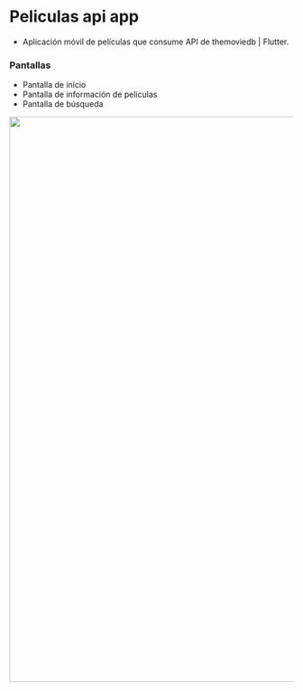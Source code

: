# Peliculas api app
<ul>
  <li>Aplicación móvil de películas que consume API de themoviedb | Flutter.</li>  
</ul>

### Pantallas
<ul>
  <li>Pantalla de inicio</li>  
  <li>Pantalla de información de peliculas</li>
  <li>Pantalla de búsqueda</li>
</ul>
<img src="https://i.postimg.cc/fR9T6NCx/Git-Hub-App-peliculas-API.png" width="1000"/>

